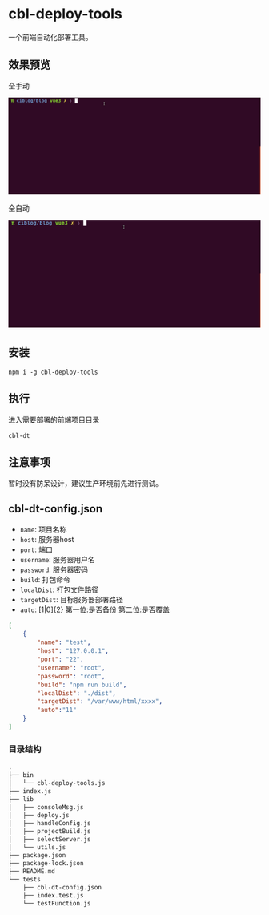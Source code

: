 # cbl-deploy-tools

一个前端自动化部署工具。

## 效果预览

全手动

![预览](https://raw.githubusercontent.com/catbuli/picture/master/cbl-deploy-tools/cbl-deploy-tools-example.gif)

全自动

![预览](https://raw.githubusercontent.com/catbuli/picture/master/cbl-deploy-tools/cbl-deploy-tools-auto-example.gif)

## 安装

```shell
npm i -g cbl-deploy-tools
```

## 执行

进入需要部署的前端项目目录

```shell
cbl-dt
```

## 注意事项

暂时没有防呆设计，建议生产环境前先进行测试。

## cbl-dt-config.json

- `name`: 项目名称
- `host`: 服务器host
- `port`: 端口
- `username`: 服务器用户名
- `password`: 服务器密码
- `build`: 打包命令
- `localDist`: 打包文件路径
- `targetDist`: 目标服务器部署路径
- `auto`: [1|0]{2} 第一位:是否备份 第二位:是否覆盖

```json
[
    {
        "name": "test",
        "host": "127.0.0.1",
        "port": "22",
        "username": "root",
        "password": "root",
        "build": "npm run build",
        "localDist": "./dist",
        "targetDist": "/var/www/html/xxxx",
        "auto":"11"
    }
]
```

### 目录结构

```docs
.
├── bin
│   └── cbl-deploy-tools.js
├── index.js
├── lib
│   ├── consoleMsg.js
│   ├── deploy.js
│   ├── handleConfig.js
│   ├── projectBuild.js
│   ├── selectServer.js
│   └── utils.js
├── package.json
├── package-lock.json
├── README.md
└── tests
    ├── cbl-dt-config.json
    ├── index.test.js
    └── testFunction.js
```
